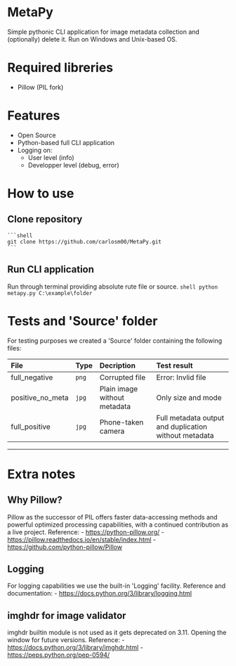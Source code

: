 # MetaPy
Simple pythonic CLI application for image metadata collection and (optionally) delete it.
Run on Windows and Unix-based OS.

# Required libreries
- Pillow (PIL fork)

# Features
- Open Source
- Python-based full CLI application
- Logging on:
	- User level (info)
	- Developper level (debug, error)

# How to use
## Clone repository
	```shell
	git clone https://github.com/carlosm00/MetaPy.git
	```

## Run CLI application
Run through terminal providing absolute rute file or source.
	```shell
	python metapy.py C:\example\folder
	```

# Tests and 'Source' folder
For testing purposes we created a 'Source' folder containing the following files:

| File		       | Type   | Decription                   | Test result                                           |
| :--------------- | :----- | :--------------------------- | :---------------------------------------------------- |
| full_negative    | `png`  | Corrupted file               | Error: Invlid file                                    |
| positive_no_meta | `jpg`  | Plain image without metadata | Only size and mode                                    |
| full_positive    | `jpg`  | Phone-taken camera           | Full metadata output and duplication without metadata |


---

# Extra notes
## Why Pillow?
Pillow as the successor of PIL offers faster data-accessing methods and powerful optimized processing capabilities, with a continued contribution as a live project.
Reference: 
	- https://python-pillow.org/
	- https://pillow.readthedocs.io/en/stable/index.html
	- https://github.com/python-pillow/Pillow

## Logging
For logging capabilities we use the built-in 'Logging' facility.
Reference and documentation: 
	- https://docs.python.org/3/library/logging.html

## imghdr for image validator
imghdr builtin module is not used as it gets deprecated on 3.11. Opening the window for future versions.
Reference: 
	- https://docs.python.org/3/library/imghdr.html
	- https://peps.python.org/pep-0594/
